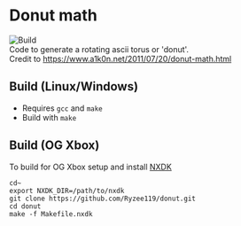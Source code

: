 # Donut math
![Build](https://github.com/Ryzee119/donut/workflows/Build/badge.svg)  
Code to generate a rotating ascii torus or 'donut'.  
Credit to https://www.a1k0n.net/2011/07/20/donut-math.html


## Build (Linux/Windows)
* Requires `gcc` and `make`
* Build with `make`

## Build (OG Xbox)
To build for OG Xbox setup and install [NXDK](https://github.com/XboxDev/nxdk)
```
cd~
export NXDK_DIR=/path/to/nxdk
git clone https://github.com/Ryzee119/donut.git
cd donut
make -f Makefile.nxdk
```

